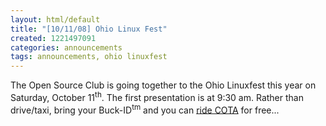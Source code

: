 ```yaml
---
layout: html/default
title: "[10/11/08] Ohio Linux Fest"
created: 1221497091
categories: announcements
tags: announcements, ohio linuxfest
---
```

The Open Source Club is going together to the Ohio Linuxfest this year on Saturday, October 11<sup>th</sup>. The first presentation is at 9:30 am. Rather than drive/taxi, bring your Buck-ID<sup>tm</sup> and you can [ride COTA](http://www.google.com/maps?ie=UTF8&f=d&z=15&ll=39.962418,-83.00055&spn=0.01018,0.013733&saddr=1813+N+High+St,+Columbus&daddr=400+N+High+St,+Columbus&date=10-11-2008&time=9:30+am&ttype=arr&dirflg=r) for free...
